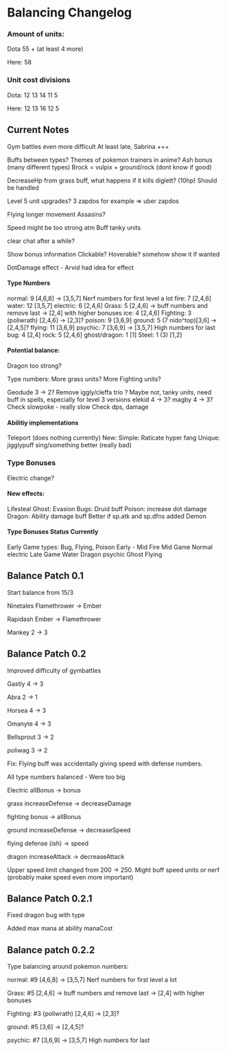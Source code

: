 # Balancing Changelog

### Amount of units:

Dota 55 + (at least 4 more)

Here: 58

### Unit cost divisions

Dota: 12 13 14 11 5

Here: 12 13 16 12 5

## Current Notes

Gym battles even more difficult
  At least late, Sabrina +++

Buffs between types?
  Themes of pokemon trainers in anime?
    Ash bonus (many different types)
    Brock = vulpix + ground/rock (dont know if good)

DecreaseHp from grass buff, what happens if it kills diglett? (10hp)
  Should be handled

Level 5 unit upgrades?
  3 zapdos for example => uber zapdos

Flying longer movement
  Assasins?

Speed might be too strong atm
    Buff tanky units

clear chat after a while?

Show bonus information
  Clickable? Hoverable? somehow show it if wanted

DotDamage effect - Arvid had idea for effect

#### Type Numbers

normal: 9 [4,6,8] -> [3,5,7] Nerf numbers for first level a lot
fire: 7 [2,4,6]
water: 12 [3,5,7]
electric: 6 [2,4,6]
Grass: 5 [2,4,6] -> buff numbers and remove last -> [2,4] with higher bonuses
ice: 4 [2,4,6]
Fighting: 3 (poliwrath) [2,4,6] -> [2,3]?
poison: 9 [3,6,9]
ground: 5 (7 nido^top)[3,6] -> [2,4,5]?
flying: 11 [3,6,9]
psychic: 7 [3,6,9] -> [3,5,7] High numbers for last
bug: 4  [2,4]
rock: 5 [2,4,6]
ghost/dragon: 1 [1]
Steel: 1 (3) [1,2]


#### Potential balance:

  Dragon too strong?

  Type numbers:
  More grass units?
  More Fighting units?

  Geodude 3 -> 2?
  Remove iggly/cleffa trio ? 
    Maybe not, tanky units, need buff in spells, especially for level 3 versions
  elekid 4 -> 3?
  magby 4 -> 3?
  Check slowpoke - really slow
  Check dps, damage

#### Abilitiy implementations
  Teleport (does nothing currently)
  New:
    Simple: 
      Raticate hyper fang
    Unique:
      jigglypuff sing/something better (really bad)

### Type Bonuses

Electric change?



#### New effects: 
  Lifesteal
  Ghost: Evasion
  Bugs: Druid buff
  Poison: increase dot damage
  Dragon: Ability damage buff
    Better if sp.atk and sp.dfns added
  Demon

#### Type Bonuses Status Currently
  Early Game types:
      Bug, Flying, Poison
  Early - Mid
      Fire
  Mid Game
      Normal electric
  Late Game
      Water Dragon psychic Ghost
      Flying 
    

## Balance Patch 0.1

Start balance from 15/3

Ninetales Flamethrower -> Ember

Rapidash Ember -> Flamethrower

Mankey 2 -> 3

## Balance Patch 0.2

Improved difficulty of gymbattles

Gastly 4 -> 3

Abra 2 -> 1

Horsea 4 -> 3

Omanyte 4 -> 3

Bellsprout 3 -> 2

poliwag 3 -> 2

Fix: Flying buff was accidentally giving speed with defense numbers. 

All type numbers balanced - Were too big

  Electric allBonus -> bonus

  grass increaseDefense -> decreaseDamage

  fighting bonus -> allBonus 

  ground increaseDefense -> decreaseSpeed

  flying defense (ish) -> speed

  dragon increaseAttack -> decreaseAttack

Upper speed limit changed from 200 -> 250. Might buff speed units or nerf (probably make speed even more important)

## Balance Patch 0.2.1

Fixed dragon bug with type

Added max mana at ability manaCost

## Balance patch 0.2.2

Type balancing around pokemon numbers:

normal: #9 [4,6,8] -> [3,5,7] Nerf numbers for first level a lot

Grass: #5 [2,4,6] -> buff numbers and remove last -> [2,4] with higher bonuses

Fighting: #3 (poliwrath) [2,4,6] -> [2,3]?

ground: #5 [3,6] -> [2,4,5]?

psychic: #7 [3,6,9] -> [3,5,7] High numbers for last
